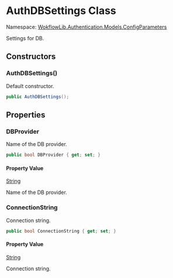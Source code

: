 # AuthDBSettings Class 

Namespace: [WokflowLib.Authentication.Models.ConfigParameters](WokflowLib.Authentication.Models.ConfigParameters.md)

Settings for DB.

## Constructors 

### AuthDBSettings()

Default constructor.

```C#
public AuthDBSettings();
```

## Properties

### DBProvider

Name of the DB provider.

```C#
public bool DBProvider { get; set; }
```

#### Property Value

[String](https://learn.microsoft.com/en-us/dotnet/api/system.string)

Name of the DB provider.

### ConnectionString

Connection string.

```C#
public bool ConnectionString { get; set; }
```

#### Property Value

[String](https://learn.microsoft.com/en-us/dotnet/api/system.string)

Connection string.
